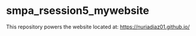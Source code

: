 # smpa_rsession5_mywebsite
This repository powers the website located at: 
https://nuriadiaz01.github.io/
